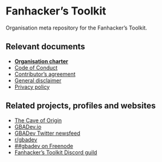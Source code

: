 # Fanhacker’s Toolkit

Organisation meta repository for the Fanhacker’s Toolkit.

## Relevant documents

- **[Organisation charter](CHARTER.md)**
- [Code of Conduct](CODE_OF_CONDUCT.md)
- [Contributor’s agreement](CONTRIBUTING.md)
- [General disclaimer](DISCLAIMER.md)
- [Privacy policy](PRIVACY.md)

## Related projects, profiles and websites

- [The Cave of Origin](https://caveoforig.in/)
- [GBADev.io](https://gbadev.io/)
- [GBADev Twitter newsfeed](https://twitter.com/gbadev0)
- [r/gbadev](https://www.reddit.com/r/gbadev)
- [##gbadev on Freenode](https://webchat.freenode.net/?channels=##gbadev)
- [Fanhacker’s Toolkit Discord guild](https://discord.gg/C2NZDFy)
